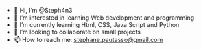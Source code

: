 - 👋 Hi, I’m @Steph4n3
- 👀 I’m interested in learning Web development and programming 
- 🌱 I’m currently learning Html, CSS, Java Script and Python
- 💞️ I’m looking to collaborate on small projects 
- 📫 How to reach me: stephane.pautasso@gmail.com
<!---
Steph4n3/Steph4n3 is a ✨ special ✨ repository because its `README.md` (this file) appears on your GitHub profile.
You can click the Preview link to take a look at your changes.
--->
